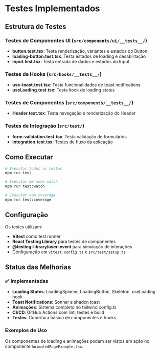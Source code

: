 # Testes Implementados

## Estrutura de Testes

### Testes de Componentes UI (`src/components/ui/__tests__/`)
- **button.test.tsx**: Testa renderização, variantes e estados do Button
- **loading-button.test.tsx**: Testa estados de loading e desabilitação
- **input.test.tsx**: Testa entrada de dados e estados do Input

### Testes de Hooks (`src/hooks/__tests__/`)
- **use-toast.test.tsx**: Testa funcionalidades de toast notifications
- **useLoading.test.tsx**: Testa hook de loading states

### Testes de Componentes (`src/components/__tests__/`)
- **Header.test.tsx**: Testa navegação e renderização do Header

### Testes de Integração (`src/test/`)
- **form-validation.test.tsx**: Testa validação de formulários
- **integration.test.tsx**: Testes de fluxo da aplicação

## Como Executar

```bash
# Executar todos os testes
npm run test

# Executar em modo watch
npm run test:watch

# Executar com coverage
npm run test:coverage
```

## Configuração

Os testes utilizam:
- **Vitest** como test runner
- **React Testing Library** para testes de componentes
- **@testing-library/user-event** para simulação de interações
- Configuração em `vitest.config.ts` e `src/test/setup.ts`

## Status das Melhorias

### ✅ Implementadas
- **Loading States**: LoadingSpinner, LoadingButton, Skeleton, useLoading hook
- **Toast Notifications**: Sonner e shadcn toast
- **Animações**: Sistema completo no tailwind.config.ts
- **CI/CD**: GitHub Actions com lint, testes e build
- **Testes**: Cobertura básica de componentes e hooks

### Exemplos de Uso

Os componentes de loading e animações podem ser vistos em ação no componente `AnimatedPageExample.tsx`.